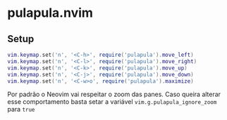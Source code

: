 # pulapula.nvim
## Setup

```lua
vim.keymap.set('n', '<C-h>', require('pulapula').move_left)
vim.keymap.set('n', '<C-l>', require('pulapula').move_right)
vim.keymap.set('n', '<C-k>', require('pulapula').move_up)
vim.keymap.set('n', '<C-j>', require('pulapula').move_down)
vim.keymap.set('n', '<C-w>o', require('pulapula').maximize)

```

Por padrão o Neovim vai respeitar o zoom das panes. Caso queira alterar esse comportamento basta setar a variável `vim.g.pulapula_ignore_zoom` para `true`
